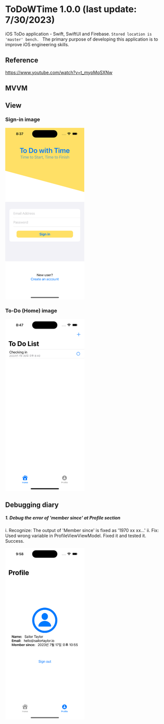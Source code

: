 # ToDoWTime 1.0.0 (last update: 7/30/2023) 
iOS ToDo application - Swift, SwiftUI and Firebase. ```Stored location is 'master' bench. ``` The primary purpose of developing this application is to improve iOS engineering skills. 

## Reference
https://www.youtube.com/watch?v=t_mypMqSXNw

## MVVM 

## View

### Sign-in image 
<img src="https://github.com/yunmil/ToDoWTime/blob/main/readme-assests/Simulator%20Screenshot%20-%20iPhone%2014%20Pro%20-%202023-07-30%20at%2020.37.38.png" width ="50%" >

### To-Do (Home) image 
<img src="https://github.com/yunmil/ToDoWTime/blob/main/readme-assests/Simulator%20Screenshot%20-%20iPhone%2014%20Pro%20-%202023-07-30%20at%2020.47.07.png" width ="50%">

## Debugging diary

##### 1. Debug the error of 'member since' at Profile section 
i. Recognize: The output of 'Member since' is fixed as '1970 xx xx...' 
ii. Fix: Used wrong variable in ProfileViewViewModel. Fixed it and tested it. Success. 


<img src="https://github.com/yunmil/ToDoWTime/blob/main/readme-assests/Simulator%20Screenshot%20-%20iPhone%2014%20Pro%20-%202023-07-30%20at%2021.58.35.png" width ="50%">







